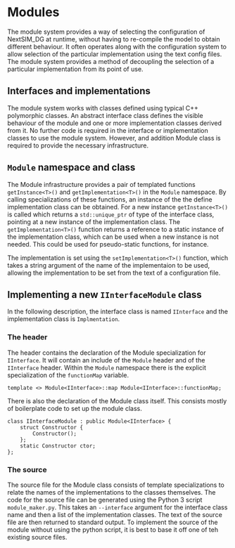 # Modules
The module system provides a way of selecting the configuration of NextSIM_DG at runtime, without having to re-compile the model to obtain different behaviour. It often operates along with the configuration system to allow selection of the particular implementation using the text config files. The module system provides a method of decoupling the selection of a particular implementation from its point of use.

## Interfaces and implementations
The module system works with classes defined using typical C++ polymorphic classes. An abstract interface class defines the visible behaviour of the module and one or more implementation classes derived from it. No further code is required in the interface or implementation classes to use the module system. However, and addition Module class is required to provide the necessary infrastructure.

## `Module` namespace and class
The Module infrastructure provides a pair of templated functions `getInstance<T>()` and `getImplementation<T>()` in the `Module` namespace. By calling specializations of these functions, an instance of the  the define implementation class can be obtained. For a new instance `getInstance<T>()` is called which returns a `std::unique_ptr` of type of the interface class, pointing at a new instance of the implementation class. The `getImplementation<T>()` function returns a reference to a static instance of the implementation class, which can be used when a new instance is not needed. This could be used for pseudo-static functions, for instance.

The implementation is set using the `setImplementation<T>()` function, which takes a string argument of the name of the implementaion to be used, allowing the implementation to be set from the text of a configuration file.

## Implementing a new `IInterfaceModule` class

In the following description, the interface class is named `IInterface` and the implementation class is `Implmentation`.

### The header
The header contains the declaration of the Module specialization for `IInterface`. It will contain an include of the `Module` header and of the `IInterface` header. Within the `Module` namespace there is the explicit specialization of the `functionMap` variable.
```
template <> Module<IInterface>::map Module<IInterface>::functionMap;
```

There is also the declaration of the Module class itself. This consists mostly of boilerplate code to set up the module class.
```
class IInterfaceModule : public Module<IInterface> {
    struct Constructor {
        Constructor();
    };
    static Constructor ctor;
};
```

### The source
The source file for the Module class consists of template specializations to relate the names of the implementations to the classes themselves. The code for the source file can be generated using the Python 3 script `module_maker.py`. This takes an `--interface` argument for the interface class name and then a list of the implementation classes. The text of the source file  are then returned to standard output. To implement the source of the module without using the python script, it is best to base it off one of teh existing source files.

